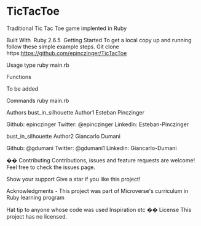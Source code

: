 # TicTacToe
Traditional Tic Tac Toe game implented in Ruby

Built With
​
Ruby 2.6.5
​
Getting Started
​To get a local copy up and running follow these simple example steps.​ Git clone https:https://github.com/epinczinger/TicTacToe

Usage
​type ruby main.rb

Functions

To be added
​

Commands
ruby main.rb


Authors
​bust_in_silhouette Author1 Esteban Pinczinger

Github: epinczinger
Twitter: @epinczinger
Linkedin: Esteban-Pinczinger

bust_in_silhouette Author2 Giancarlo Dumani

Github: @gdumani
Twitter: @gdumani1
Linkedin: Giancarlo-Dumani

�� Contributing
​Contributions, issues and feature requests are welcome!​Feel free to check the issues page.​

Show your support
​Give a star if you like this project!​

Acknowledgments
​- This project was part of Microverse's curriculum in Ruby learning program

Hat tip to anyone whose code was used
Inspiration
etc​
�� License
​This project has no licensed.
